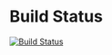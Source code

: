 # Build Status

[![Build Status](https://secure.travis-ci.org/Kami/node-bittorrent-tracker.png)](http://travis-ci.org/Kami/node-bittorrent-tracker)
